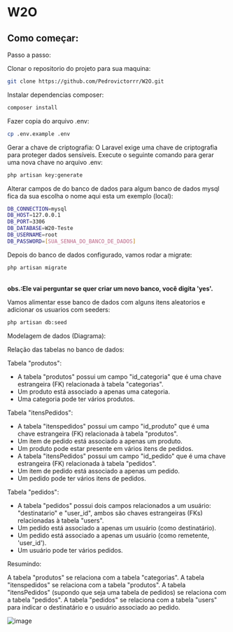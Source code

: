 # W2O
## Como começar:

Passo a passo:<br>

Clonar o repositorio do projeto para sua maquina:
```bash
git clone https://github.com/Pedrovictorrr/W2O.git
```
Instalar dependencias composer:
```bash
composer install
```

Fazer copia do arquivo .env:

```bash
cp .env.example .env
```

Gerar a chave de criptografia:
O Laravel exige uma chave de criptografia para proteger dados sensíveis. Execute o seguinte comando para gerar uma nova chave no arquivo .env:

```bash
php artisan key:generate
```

Alterar campos de do banco de dados para algum banco de dados mysql fica da sua escolha o nome aqui esta um exemplo (local):

```bash
DB_CONNECTION=mysql
DB_HOST=127.0.0.1
DB_PORT=3306
DB_DATABASE=W20-Teste
DB_USERNAME=root
DB_PASSWORD=[SUA_SENHA_DO_BANCO_DE_DADOS]
```

Depois do banco de dados configurado, vamos rodar a migrate:

```bash
php artisan migrate
```
<br>
<strong>obs.:Ele vai perguntar se quer criar um novo banco, você digita 'yes'.</strong>

Vamos alimentar esse banco de dados com alguns itens aleatorios e adicionar os usuarios com seeders:

```bash
php artisan db:seed
```

Modelagem de dados (Diagrama):

Relação das tabelas no banco de dados:

Tabela "produtos":

- A tabela "produtos" possui um campo "id_categoria" que é uma chave estrangeira (FK) relacionada à tabela "categorias".
- Um produto está associado a apenas uma categoria.
- Uma categoria pode ter vários produtos.


Tabela "itensPedidos":

- A tabela "itenspedidos" possui um campo "id_produto" que é uma chave estrangeira (FK) relacionada à tabela "produtos".
- Um item de pedido está associado a apenas um produto.
- Um produto pode estar presente em vários itens de pedidos.
- A tabela "itensPedidos" possui um campo "id_pedido" que é uma chave estrangeira (FK) relacionada à tabela "pedidos".
- Um item de pedido está associado a apenas um pedido.
- Um pedido pode ter vários itens de pedidos.

Tabela "pedidos":

- A tabela "pedidos" possui dois campos relacionados a um usuário: "destinatario" e "user_id", ambos são chaves estrangeiras (FKs) relacionadas à tabela "users".
- Um pedido está associado a apenas um usuário (como destinatário).
- Um pedido está associado a apenas um usuário (como remetente, 'user_id').
- Um usuário pode ter vários pedidos.

Resumindo:

A tabela "produtos" se relaciona com a tabela "categorias".
A tabela "itenspedidos" se relaciona com a tabela "produtos".
A tabela "itensPedidos" (supondo que seja uma tabela de pedidos) se relaciona com a tabela "pedidos".
A tabela "pedidos" se relaciona com a tabela "users" para indicar o destinatário e o usuário associado ao pedido.

![image](https://github.com/Pedrovictorrr/W2O/assets/82172897/1d613b15-f13e-465d-b1a3-8b418571b154)

